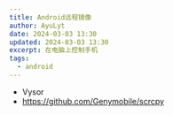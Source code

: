 ```yaml
---
title: Android远程镜像
author: AyuLyt
date: 2024-03-03 13:30
updated: 2024-03-03 13:30
excerpt: 在电脑上控制手机
tags:
  - android
---
```

- Vysor
- https://github.com/Genymobile/scrcpy